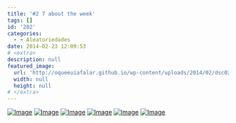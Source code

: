 ```yaml
---
title: '#2 7 about the week'
tags: []
id: '202'
categories:
  - - Aleatoriedades
date: 2014-02-23 12:09:53
# <extra>
description: null
featured_image: 
  url: 'http://oqueeuiafalar.github.io/wp-content/uploads/2014/02/dsc02136.jpg?w=650'
  width: null
  height: null
# </extra>
---
```


[![Image](http://162.243.62.160/wp-content/uploads/2014/02/dsc02136.jpg?w=650)](http://162.243.62.160/wp-content/uploads/2014/02/dsc02136.jpg) [![Image](http://162.243.62.160/wp-content/uploads/2014/02/dsc02124.jpg?w=650)](http://162.243.62.160/wp-content/uploads/2014/02/dsc02124.jpg) [![Image](http://162.243.62.160/wp-content/uploads/2014/02/dsc02137.jpg?w=650)](http://162.243.62.160/wp-content/uploads/2014/02/dsc02137.jpg) [![Image](http://162.243.62.160/wp-content/uploads/2014/02/dsc02143.jpg?w=650)](http://162.243.62.160/wp-content/uploads/2014/02/dsc02143.jpg) [![Image](http://162.243.62.160/wp-content/uploads/2014/02/dsc02153.jpg?w=650)](http://162.243.62.160/wp-content/uploads/2014/02/dsc02153.jpg) [![Image](http://162.243.62.160/wp-content/uploads/2014/02/dsc02193.jpg?w=650)](http://162.243.62.160/wp-content/uploads/2014/02/dsc02193.jpg)
